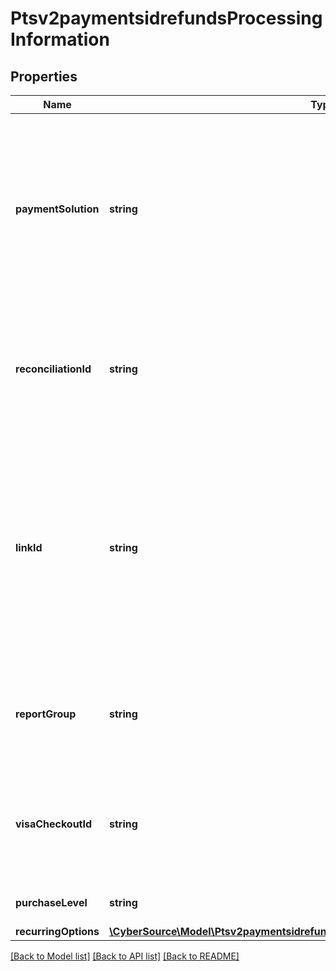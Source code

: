 # Ptsv2paymentsidrefundsProcessingInformation

## Properties
Name | Type | Description | Notes
------------ | ------------- | ------------- | -------------
**paymentSolution** | **string** | Type of digital payment solution for the transaction. Possible Values:   - **visacheckout**: Visa Checkout. This value is required for Visa Checkout transactions. See Visa Checkout Using the SCMP API.  - **005**: Masterpass. This value is required for Masterpass transactions on OmniPay Direct. See \&quot;Masterpass,\&quot; page 153. | [optional] 
**reconciliationId** | **string** | Please check with Cybersource customer support to see if your merchant account is configured correctly so you can include this field in your request. * For Payouts: max length for FDCCompass is String (22). | [optional] 
**linkId** | **string** | Value that links the current authorization request to the original authorization request. Set this value to the ID that was returned in the reply message from the original authorization request.  This value is used for:   - Partial authorizations: See \&quot;Partial Authorizations,\&quot; page 88.  - Split shipments: See \&quot;Split Shipments,\&quot; page 210. | [optional] 
**reportGroup** | **string** | Attribute that lets you define custom grouping for your processor reports. This field is supported only for **Worldpay VAP**.  See \&quot;Report Groups,\&quot; page 234. | [optional] 
**visaCheckoutId** | **string** | Identifier for the **Visa Checkout** order. Visa Checkout provides a unique order ID for every transaction in the Visa Checkout **callID** field.  For more details, see Visa Checkout Using the SCMP API. | [optional] 
**purchaseLevel** | **string** | Set this field to 3 to indicate that the request includes Level III data. | [optional] 
**recurringOptions** | [**\CyberSource\Model\Ptsv2paymentsidrefundsProcessingInformationRecurringOptions**](Ptsv2paymentsidrefundsProcessingInformationRecurringOptions.md) |  | [optional] 

[[Back to Model list]](../README.md#documentation-for-models) [[Back to API list]](../README.md#documentation-for-api-endpoints) [[Back to README]](../README.md)


